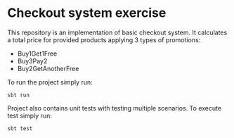 # Checkout system exercise

This repository is an implementation of basic checkout system. 
It calculates a total price for provided products applying 3 types of promotions:
* Buy1Get1Free
* Buy3Pay2
* Buy2GetAnotherFree

To run the project simply run:
```
sbt run
```

Project also contains unit tests with testing multiple scenarios. To execute test simply run:
```
sbt test
```
